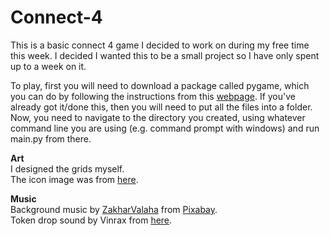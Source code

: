 # Connect-4
This is a basic connect 4 game I decided to work on during my free time this week. I decided I wanted this to be a small project so I have only spent up to a week on it.

To play, first you will need to download a package called pygame, which you can do by following the instructions from this <a href="https://www.pygame.org/wiki/GettingStarted">webpage</a>. If you've already got it/done this, then you will need to put all the files into a folder. Now, you need to  navigate to the directory you created, using whatever command line you are using (e.g. command prompt with windows) and run main.py from there.

<b>Art</b><br>
I designed the grids myself.<br>The icon image was from <a href="https://www.flaticon.com/premium-icon/connect-four_3367465">here</a>.

<b>Music</b><br>
Background music by <a href="/users/zakharvalaha-22836301/?tab=audio&amp;utm_source=link-attribution&amp;utm_medium=referral&amp;utm_campaign=audio&amp;utm_content=9834">ZakharValaha</a> from <a href="https://pixabay.com/?utm_source=link-attribution&amp;utm_medium=referral&amp;utm_campaign=music&amp;utm_content=9834">Pixabay</a>.<br>Token drop sound by Vinrax from <a href="https://opengameart.org/content/coin-drop"> here</a>.
